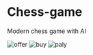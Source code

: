 # Chess-game
Modern chess game with AI

![offer](https://user-images.githubusercontent.com/80895946/202519610-5dae8c05-d1c3-4349-8541-9ac27f9cbb20.png)
![buy](https://user-images.githubusercontent.com/80895946/205137765-09e8ab93-8ae6-4a20-bfdd-aef5f0fa9dd6.png)
![paly](https://user-images.githubusercontent.com/80895946/205138254-e0631ceb-9bab-4a91-9a6b-2e84948bd88d.png)
